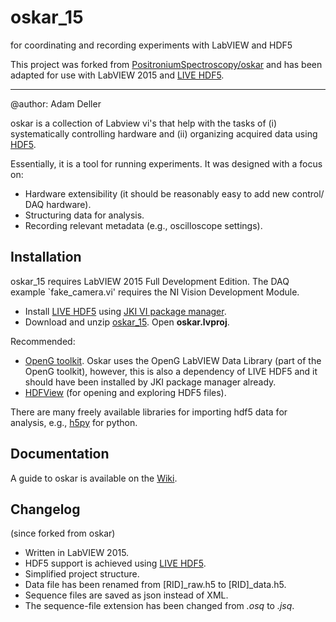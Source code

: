 oskar_15
========
for coordinating and recording experiments with LabVIEW and HDF5

This project was forked from [PositroniumSpectroscopy/oskar](https://github.com/PositroniumSpectroscopy/oskar) and has been adapted for use with LabVIEW 2015 and [LIVE HDF5](http://sine.ni.com/nips/cds/view/p/lang/en/nid/212983).
****

@author: Adam Deller

oskar is a collection of Labview vi's that help with the tasks of (i) systematically controlling hardware and (ii) organizing acquired data using [HDF5](https://www.hdfgroup.org/why_hdf/ "https://www.hdfgroup.org/why_hdf/").  

Essentially, it is a tool for running experiments. It was designed with a focus on:

 - Hardware extensibility (it should be reasonably easy to add new control/ DAQ hardware).
 - Structuring data for analysis.
 - Recording relevant metadata (e.g., oscilloscope settings).

## Installation

oskar_15 requires LabVIEW 2015 Full Development Edition.  The DAQ example `fake\_camera.vi' requires the NI Vision Development Module.

- Install [LIVE HDF5](http://www.upvi.net/main/index.php/products/lvhdf5) using [JKI VI package manager](http://vipm.jki.net/).  
- Download and unzip [oskar_15](https://github.com/ad3ller/oskar_15). Open **oskar.lvproj**.

Recommended:

- [OpenG toolkit](http://sine.ni.com/nips/cds/view/p/lang/en/nid/209027).  Oskar uses the OpenG LabVIEW Data Library (part of the OpenG toolkit), however, this is also a dependency of LIVE HDF5 and it should have been installed by JKI package manager already.
- [HDFView](https://www.hdfgroup.org/products/java/hdfview/) (for opening and exploring HDF5 files).

There are many freely available libraries for importing hdf5 data for analysis, e.g., [h5py](http://www.h5py.org/) for python.

## Documentation

A guide to oskar is available on the [Wiki](https://github.com/PositroniumSpectroscopy/oskar/wiki "Wiki").

## Changelog
(since forked from oskar)

- Written in LabVIEW 2015.
- HDF5 support is achieved using [LIVE HDF5](http://sine.ni.com/nips/cds/view/p/lang/en/nid/212983).
- Simplified project structure.
- Data file has been renamed from [RID]_raw.h5 to [RID]_data.h5.
- Sequence files are saved as json instead of XML.  
- The sequence-file extension has been changed from _.osq_ to _.jsq_.
